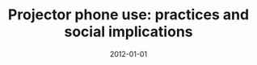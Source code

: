 ---
# Documentation: https://wowchemy.com/docs/managing-content/

title: 'Projector phone use: practices and social implications'
subtitle: ''
summary: '<b>PUC 2012</b><br/>Projector phones enable sharing mobile content on nearby surfaces, integrating seamlessly into social contexts by adapting projection to group dynamics. Ethnographic field studies reveal practices such as collaborative viewing, spontaneous presentations, and privacy management through projection angle. Results highlight design opportunities for enhancing social interaction and content exchange in mobile environments.'
authors:
- Lisa G Cowan
- Nadir Weibel
- William G Griswold
- Laura R Pina
- James D Hollan
tags: []
categories: []
date: '2012-01-01'
lastmod: 2021-09-23T15:50:31-07:00
featured: false
draft: false

# Featured image
# To use, add an image named `featured.jpg/png` to your page's folder.
# Focal points: Smart, Center, TopLeft, Top, TopRight, Left, Right, BottomLeft, Bottom, BottomRight.
image:
  caption: ''
  focal_point: ''
  preview_only: false

# Projects (optional).
#   Associate this post with one or more of your projects.
#   Simply enter your project's folder or file name without extension.
#   E.g. `projects = ["internal-project"]` references `content/project/deep-learning/index.md`.
#   Otherwise, set `projects = []`.
projects: []
publishDate: '2021-09-23T22:50:31.725819Z'
publication_types:
- '2'
abstract: ''
publication: '*Personal and Ubiquitous Computing*'
---